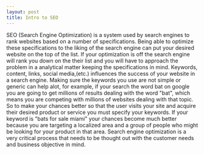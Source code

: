 ```yaml
---
layout: post
title: Intro to SEO
---
```


SEO (Search Engine Optimization) is a system used by search engines to rank websites based on a number of specifications. Being able to optimize these specifications to the liking of the search engine can put your desired website on the top of the list. If your optimization is off the search engine will rank you down on the their list and you will have to approach the problem in a analytical matter keeping the specifications in mind. Keywords, content, links, social media,(etc.) influences the success of your website in a search engine. Making sure the keywords you use are not simple or generic can help alot, for example, if your search the word bat on google you are going to get millions of results dealing with the word "bat", which means you are competing with millions of websites dealing with that topic. So to make your chances better so that the user visits your site and acquire their desired product or service you must specify your keywords. If your keyword is "bats for sale miami" your chances become much better because you are targeting a localized area and a group of people who might be looking for your product in that area. Search engine optimization is a very critical process that needs to be thought out with the customer needs and business objective in mind.
